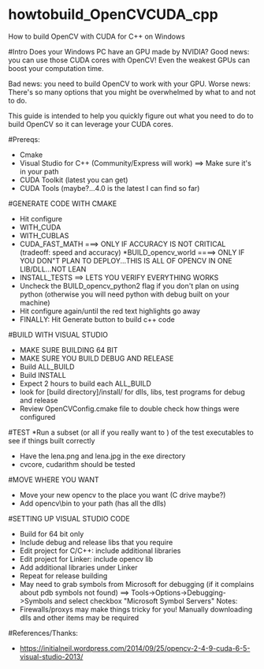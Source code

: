 # howtobuild_OpenCVCUDA_cpp
How to build OpenCV with CUDA for C++ on Windows

#Intro
Does your Windows PC have an GPU made by NVIDIA? Good news: you can use those CUDA cores with OpenCV! Even the weakest GPUs can boost your computation time.

Bad news: you need to build OpenCV to work with your GPU. 
Worse news: There's so many options that you might be overwhelmed by what to and not to do.

This guide is intended to help you quickly figure out what you need to do to build OpenCV so it can leverage your CUDA cores.

#Prereqs:
* Cmake
* Visual Studio for C++ (Community/Express will work) ==> Make sure it's in your path
* CUDA Toolkit (latest you can get)
* CUDA Tools (maybe?...4.0 is the latest I can find so far)

#GENERATE CODE WITH CMAKE
* Hit configure
* WITH_CUDA
* WITH_CUBLAS
* CUDA_FAST_MATH ===> ONLY IF ACCURACY IS NOT CRITICAL (tradeoff: speed and accuracy)
*BUILD_opencv_world ====> ONLY IF YOU DON"T PLAN TO DEPLOY...THIS IS ALL OF OPENCV IN ONE LIB/DLL...NOT LEAN
* INSTALL_TESTS ==> LETS YOU VERIFY EVERYTHING WORKS 
* Uncheck the BUILD_opencv_python2 flag if you don't plan on using python (otherwise you will need python with debug built on your machine)
* Hit configure again/until the red text highlights go away
* FINALLY: Hit Generate button to build c++ code

#BUILD WITH VISUAL STUDIO
* MAKE SURE BUILDING 64 BIT
* MAKE SURE YOU BUILD DEBUG AND RELEASE
* Build ALL_BUILD
* Build INSTALL
* Expect 2 hours to build each ALL_BUILD
* look for [build directory]/install/ for dlls, libs, test programs for debug and release
* Review OpenCVConfig.cmake file to double check how things were configured

#TEST
*Run a subset (or all if you really want to ) of the test executables to see if things built correctly
* Have the lena.png and lena.jpg in the exe directory
* cvcore, cudarithm should be tested

#MOVE WHERE YOU WANT
* Move your new opencv to the place you want (C drive maybe?)
* Add opencv\bin to your path (has all the dlls)

#SETTING UP VISUAL STUDIO CODE
* Build for 64 bit only
* Include debug and release libs that you require
* Edit project for C/C++: include additional libraries
* Edit project for Linker: include opencv lib
* Add additional libraries under Linker
* Repeat for release building
* May need to grab symbols from Microsoft for debugging (if it complains about pdb symbols not found)
==> Tools->Options->Debugging->Symbols and select checkbox "Microsoft Symbol Servers"
Notes:
* Firewalls/proxys may make things tricky for you! Manually downloading dlls and other items may be required

#References/Thanks:
* https://initialneil.wordpress.com/2014/09/25/opencv-2-4-9-cuda-6-5-visual-studio-2013/

